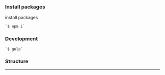 ### Install packages
install packages

    `$ npm i`

### Development

    `$ gulp`

### Structure
----
